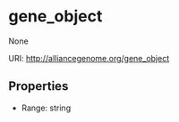 # gene_object

None

URI: http://alliancegenome.org/gene_object



<!-- no inheritance hierarchy -->


## Properties

 * Range: string


